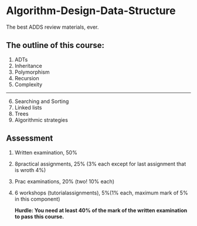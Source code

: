 # Algorithm-Design-Data-Structure
The best ADDS review materials, ever.



## The outline of this course:
1. ADTs
2. Inheritance
3. Polymorphism 
4. Recursion
5. Complexity
---
6. Searching and Sorting
7. Linked lists
8. Trees
9.  Algorithmic strategies


## Assessment
1. Written examination, 50%
2. 8practical assignments, 25% (3% each except for last assignment that is wroth 4%)
3. Prac examinations, 20% (two! 10% each)
4. 6 workshops (tutorialassignments), 5%(1% each, maximum mark of 5% in this component)  
   
    **Hurdle: You need at least 40% of the mark of the written examination to pass this course.**